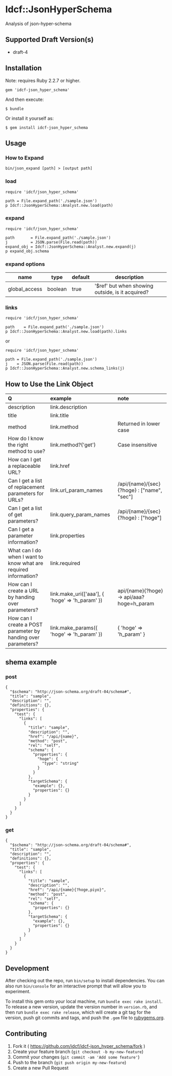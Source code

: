 # Idcf::JsonHyperSchema

Analysis of json-hyper-schema

## Supported Draft Version(s)
  - draft-4

## Installation

Note: requires Ruby 2.2.7 or higher.

```
gem 'idcf-json_hyper_schema'
```

And then execute:

```
$ bundle
```

Or install it yourself as:

```
$ gem install idcf-json_hyper_schema
```

## Usage

### How to Expand 
```
bin/json_expand [path] > [output path]
```

### load
```
require 'idcf/json_hyper_schema'

path = File.expand_path('./sample.json')
p Idcf::JsonHyperSchema::Analyst.new.load(path)
```

### expand
```
require 'idcf/json_hyper_schema'

path       = File.expand_path('./sample.json')
j          = JSON.parse(File.read(path))
expand_obj = Idcf::JsonHyperSchema::Analyst.new.expand(j)
p expand_obj.schema
```

### expand options

| name | type | default | description |
| ---- | ---- | ---- | ---- |
| global_access | boolean | true | '$ref' but when showing outside, is it acquired?  |


### links
```
require 'idcf/json_hyper_schema'

path    = File.expand_path('./sample.json')
p Idcf::JsonHyperSchema::Analyst.new.load(path).links
```

or

```
require 'idcf/json_hyper_schema'

path = File.expand_path('./sample.json')
j    = JSON.parse(File.read(path))
p Idcf::JsonHyperSchema::Analyst.new.schema_links(j)
```

## How to Use the Link Object

| Q | example | note |
|:---|:---|:---|
| description | link.description |  |
| title | link.title |  |
| method | link.method | Returned in lower case |
| How do I know the right method to use? | link.method?('get') | Case insensitive |
| How can I get a replaceable URL? | link.href |  |
| Can I get a list of replacement parameters for URLs? | link.url_param_names | /api/{name}/{sec}{?hoge} : ["name", "sec"] |
| Can I get a list of get parameters? | link.query_param_names | /api/{name}/{sec}{?hoge} : ["hoge"] |
| Can I get a parameter information? | link.properties |  |
| What can I do when I want to know what are required information? | link.required |  |
| How can I create a URL by handing over parameters? | link.make_uri(['aaa'], { 'hoge' => 'h_param' }) | api/{name}{?hoge} -> api/aaa?hoge=h_param |
| How can I create a POST parameter by handing over parameters? | link.make_params({ 'hoge' => 'h_param' }) | { 'hoge' => 'h_param' } |

## shema example

### post
```post example
{
  "$schema": "http://json-schema.org/draft-04/schema#",
  "title": "sample",
  "description": "",
  "definitions": {},
  "properties": {
    "test": {
      "links": [
        {
          "title": "sample",
          "description": "",
          "href": "/api/{name}",
          "method": "post",
          "rel": "self",
          "schema": {
            "properties": {
              "hoge": {
                "type": "string"
              }
            }
          },
          "targetSchema": {
            "example": {},
            "properties": {}
          }
        }
      ]
    }
  }
}
```

### get

```get example
{
  "$schema": "http://json-schema.org/draft-04/schema#",
  "title": "sample",
  "description": "",
  "definitions": {},
  "properties": {
    "test": {
      "links": [
        {
          "title": "sample",
          "description": "",
          "href": "/api/{name}{?hoge,piyo}",
          "method": "post",
          "rel": "self",
          "schema": {
            "properties": {}
          },
          "targetSchema": {
            "example": {},
            "properties": {}
          }
        }
      ]
    }
  }
}
```

## Development

After checking out the repo, run `bin/setup` to install dependencies. You can also run `bin/console` for an interactive prompt that will allow you to experiment.

To install this gem onto your local machine, run `bundle exec rake install`. To release a new version, update the version number in `version.rb`, and then run `bundle exec rake release`, which will create a git tag for the version, push git commits and tags, and push the `.gem` file to [rubygems.org](https://rubygems.org).

## Contributing

1. Fork it ( https://github.com/idcf/idcf-json_hyper_schema/fork )
2. Create your feature branch (`git checkout -b my-new-feature`)
3. Commit your changes (`git commit -am 'Add some feature'`)
4. Push to the branch (`git push origin my-new-feature`)
5. Create a new Pull Request
